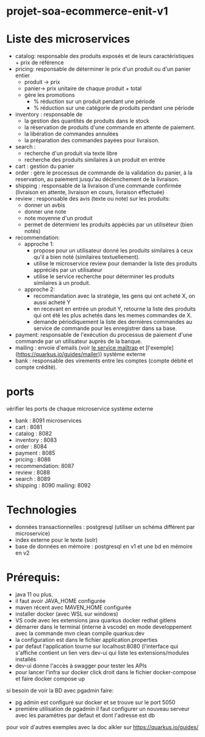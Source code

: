 # projet-soa-ecommerce-enit-v1


# Liste des microservices
- catalog: responsable des produits exposés et de leurs caractéristiques + prix de référence
- pricing: responsable de déterminer le prix d'un produit ou d'un panier entier
    - produit -> prix
    - panier-> prix unitaire de chaque produit + total
    - gère les promotions
        - % réduction sur un produit pendant une période
        - % réduction sur une catégorie de produits pendant une période
- inventory : responsable de 
    - la gestion des quantités de produits dans le stock
    - la réservation de produits d'une commande en attente de paiement.
    - la libération de commandes annulées
    - la préparation des commandes payées pour livraison.
- search : 
    - recherche d'un produit via texte libre
    - recherche des produits similaires à un produit en entrée
- cart : gestion du panier
- order : gère le processus de commande de la validation du panier, à la reservation, au paiement jusqu'au déclenchement de la livraison.
- shipping :  responsable de la livraison d'une commande confirmée (livraison en attente, livraison en cours, livraison effectuée)
- review : responsable des avis (texte ou note) sur les produits:
    - donner un avbis
    - donner une note
    - note moyenne d'un produit
    - permet de détermienr les produits appéciés par un utiliséteur (bien notés)
- recommendation:
    - approche 1: 
        - propose pour un utilisateur donné les produits similaires à ceux qu'il a bien noté (similaires textuellement).
        - utilise le microservice review pour demander la liste des produits appréciés par un utilisateur
        - utilise le service recherche pour déterminer les produits similaires à un produit.
    - approche 2:
        - recommandation avec la stratégie, les gens qui ont acheté X, on aussi acheté Y
        - en recevant en entrée un produit Y, retourne la liste des produits qui ont été les plus achetés dans les memes commandes de X.
        - demande périodiquement la liste des dernières commandes au service de commande pour les enregistrer dans sa base.
- payment: responsable de l'exécution du processus de paiement d'une commande par un utilisateur auprès de la banque.
- mailing : envoie d'emails (voir [le service mailtrap](https://mailtrap.io/) et [l'exemple] (https://quarkus.io/guides/mailer))
système externe
- bank : responsable des virements entre les comptes (compte débité et compte crédité).

# ports
vérifier les ports de chaque microservice
système externe
- bank : 8091
microservices
- cart : 8081
- catalog : 8082
- inventory : 8083
- order : 8084
- payment : 8085
- pricing : 8086
- recommendation: 8087
- review : 8088
- search : 8089
- shipping : 8090
mailing: 8092


# Technologies

- données transactionnelles : postgresql (utiliser un schéma différent par microservice)
- index externe pour le texte (solr)
- base de données en mémoire : postgresql en v1 et une bd en mémoire en v2

# Prérequis:
- java 11 ou plus.
- il faut avoir JAVA_HOME configurée
- maven récent avec MAVEN_HOME configurée
- installer docker (avec WSL sur windows)
- VS code avec les extensions java quarkus docker redhat gitlens
- démarrer dans le terminal (interne à vscode) en mode developpement avec la commande mvn clean compile quarkus:dev
- la configuration est dans le fichier application.properties
- par defaut l'application tourne sur localhost:8080 (l'interface qui s'affiche contient un lien vers dev-ui qui liste les extensions/modules installés
- dev-ui donne l'accès à swagger pour tester les APIs
- pour lancer l'infra sur docker click droit dans le fichier docker-compose et faire docker compose up

si besoin de voir la BD avec pgadmin faire:
- pg admin est configuré sur docker et se trouve sur le port 5050
- première utilisation de pgadmin il faut configurer un nouveau serveur avec les paramètres par defaut et dont l'adresse est db

pour voir d'autres exemples avec la doc alkler sur https://quarkus.io/guides/
